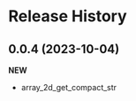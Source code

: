 Release History
===============

0.0.4 (2023-10-04)
-------------------
**NEW**
- array_2d_get_compact_str
